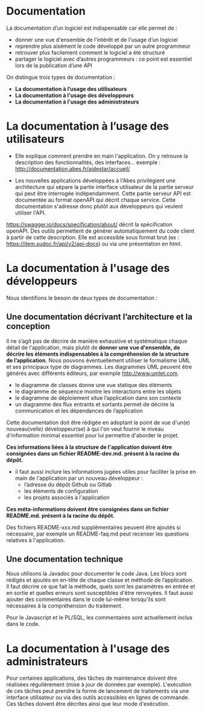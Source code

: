 # Documentation

La documentation d’un logiciel est indispensable car elle permet de :

* donner une vue d'ensemble de l'intérêt et de l'usage d’un logiciel
* reprendre plus aisément le code développé par un autre programmeur
* retrouver plus facilement comment le logiciel a été structuré
* partager le logiciel avec d’autres programmeurs : ce point est essentiel lors de la publication d’une API

On distingue trois types de documentation : 

* __La documentation à l’usage des utilisateurs__
* __La documentation à l'usage des développeurs__
* __La documentation à l'usage des administrateurs__

# __La documentation à l’usage des utilisateurs__

* Elle explique comment prendre en main l'application. On y retrouve la description des fonctionnalités, des interfaces... exemple : http://documentation.abes.fr/aidestar/accueil/

* Les nouvelles applications développées à l'Abes privilégient une architecture qui sépare la partie interface utilisateur de la partie serveur qui peut être interrogée indépendamment. Cette partie serveur API est documentée au format openAPI qui décrit chaque service. Cette documentation s'adresse donc plutôt aux développeurs qui veulent utiliser l'API.

https://swagger.io/docs/specification/about/ décrit la spécification openAPI. Des outils permettent de générer automatiquement du code client à partir de cette description. Elle est accessible sous format brut (ex : https://item.sudoc.fr/api/v2/api-docs) ou via une présentation en html.

# __La documentation à l'usage des développeurs__

Nous identifions le besoin de deux types de documentation : 

## Une documentation décrivant l’architecture et la conception

Il ne s’agit pas de décrire de manière exhaustive et systématique chaque détail de l'application, mais plutôt de __donner une vue d'ensemble, de décrire les éléments indispensables à la compréhension de la structure de l’application__. Nous pouvons éventuellement utiliser le formalisme UML et ses principaux type de diagrammes. Les diagrammes UML peuvent être générés avec différents éditeurs, par exemple http://www.umlet.com.

* le diagramme de classes donne une vue statique des éléments
* le diagramme de séquence montre les interactions entre les objets
* le diagramme de déploiement situe l’application dans son contexte
* un diagramme des flux entrants et sortants permet de décrire la communication et les dépendances de l’application

Cette documentation doit être rédigée en adoptant le point de vue d'un(e) nouveau(velle) développeur(se) à qui l'on veut fournir le niveau d'information minimal essentiel pour lui permettre d'aborder le projet. 

__Ces informations liées à la structure de l'application doivent être consignées dans un fichier README-dev.md. présent à la racine du dépôt.__
  
* il faut aussi inclure les informations jugées utiles pour faciliter la prise en main de l'application par un nouveau développeur : 
     * l’adresse du dépôt Github ou Gitlab
     * les éléments de configuration
    * les projets associés à l'application

__Ces méta-informations doivent être consignées dans un fichier README.md. présent à la racine du dépôt.__ 

Des fichiers README-xxx.md supplémentaires peuvent être ajoutés si nécessaire, par exemple un README-faq.md peut recenser les questions relatives à l'application.

## Une documentation technique

Nous utilisons la Javadoc pour documenter le code Java. Les blocs sont rédigés et ajoutés en en-tête de chaque classe et méthode de l’application. Il faut décrire ce que fait la méthode, quels sont les paramètres en entrée et en sortie et quelles erreurs sont susceptibles d'être renvoyées.
Il faut aussi ajouter des commentaires dans le code lui-même lorsqu'ils sont nécessaires à la compréhension du traitement.

Pour le Javascript et le PL/SQL, les commentaires sont actuellement inclus dans le code.

# __La documentation à l'usage des administrateurs__

Pour certaines applications, des tâches de maintenance doivent être réalisées régulièrement (mise à jour de données par exemple). L'exécution de ces tâches peut prendre la forme de lancement de traitements via une interface utilisateur ou via des outils accessibles en lignes de commande. Ces tâches doivent être décrites ainsi que leur mode d'exécution.

